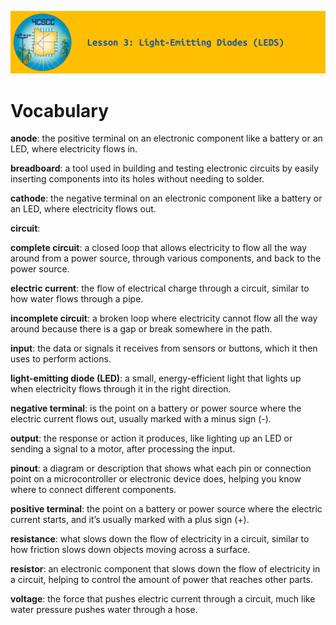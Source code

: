 ![header-lesson-03](assets/header-lesson-03.png)

# Vocabulary

**anode**: the positive terminal on an electronic component like a battery or an LED, where electricity flows in.

**breadboard**: a tool used in building and testing electronic circuits by easily inserting components into its holes without needing to solder.

**cathode**: the negative terminal on an electronic component like a battery or an LED, where electricity flows out.

**circuit**: 

**complete circuit**: a closed loop that allows electricity to flow all the way around from a power source, through various components, and back to the power source.

**electric current**: the flow of electrical charge through a circuit, similar to how water flows through a pipe.

**incomplete circuit**: a broken loop where electricity cannot flow all the way around because there is a gap or break somewhere in the path. 

**input**: the data or signals it receives from sensors or buttons, which it then uses to perform actions.

**light-emitting diode (LED)**: a small, energy-efficient light that lights up when electricity flows through it in the right direction.

**negative terminal**: is the point on a battery or power source where the electric current flows out, usually marked with a minus sign (-).

**output**: the response or action it produces, like lighting up an LED or sending a signal to a motor, after processing the input.

**pinout**: a diagram or description that shows what each pin or connection point on a microcontroller or electronic device does, helping you know where to connect different components.

**positive terminal**: the point on a battery or power source where the electric current starts, and it’s usually marked with a plus sign (+).

**resistance**: what slows down the flow of electricity in a circuit, similar to how friction slows down objects moving across a surface.

**resistor**: an electronic component that slows down the flow of electricity in a circuit, helping to control the amount of power that reaches other parts.

**voltage**: the force that pushes electric current through a circuit, much like water pressure pushes water through a hose.